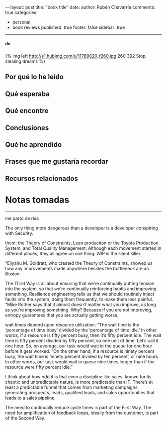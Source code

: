 ﻿--
layout: post
title: "book title"
date: 
author: Rubén Chavarría
comments: true
categories: 
- personal
- book reviews
published: true
footer: false
sidebar: true
---

##### de <el autor>

{% img left http://s1.hubimg.com/u/11789820_f260.jpg 260 392 Stop stealing dreams %}

## Por qué lo he leído

<!-- more -->

## Qué esperaba

## Qué encontre

## Conclusiones

## Qué he aprendido

## Frases que me gustaría recordar

## Recursos relacionados

[titulo sobre el enlace a las notas]: foo-bar-foo-bar

# Notas tomadas

---

me parto de risa

The only thing more dangerous than a developer is a developer conspiring with Security.

them: the Theory of Constraints, Lean production or the Toyota Production System, and Total Quality Management. Although each movement started in different places, they all agree on one thing: WIP is the silent killer.

“Eliyahu M. Goldratt, who created the Theory of Constraints, showed us how any improvements made anywhere besides the bottleneck are an illusion.

The Third Way is all about ensuring that we’re continually putting tension into the system, so that we’re continually reinforcing habits and improving something. Resilience engineering tells us that we should routinely inject faults into the system, doing them frequently, to make them less painful. “Mike Rother says that it almost doesn’t matter what you improve, as long as you’re improving something. Why? Because if you are not improving, entropy guarantees that you are actually getting worse,

wait times depend upon resource utilization. “The wait time is the ‘percentage of time busy’ divided by the ‘percentage of time idle.’ In other words, if a resource is fifty percent busy, then it’s fifty percent idle. The wait time is fifty percent divided by fifty percent, so one unit of time. Let’s call it one hour. So, on average, our task would wait in the queue for one hour before it gets worked. “On the other hand, if a resource is ninety percent busy, the wait time is ‘ninety percent divided by ten percent’, or nine hours. In other words, our task would wait in queue nine times longer than if the resource were fifty percent idle.”

I think about how odd it is that even a discipline like sales, known for its chaotic and unpredictable nature, is more predictable than IT. There’s at least a predictable funnel that comes from marketing campaigns, generating prospects, leads, qualified leads, and sales opportunities that leads to a sales pipeline.

The need to continually reduce cycle times is part of the First Way. The need for amplification of feedback loops, ideally from the customer, is part of the Second Way.

